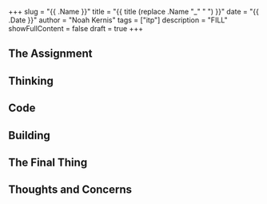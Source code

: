 +++
slug = "{{ .Name }}"
title = "{{ title (replace .Name "_" " ") }}"
date = "{{ .Date }}"
author = "Noah Kernis"
tags = ["itp"]
description = "FILL"
showFullContent = false
draft = true
+++

<!-- {{< figure src="img/..." alt="..." caption="[ ... ]" >}} -->

## The Assignment

## Thinking

## Code

## Building

## The Final Thing

## Thoughts and Concerns